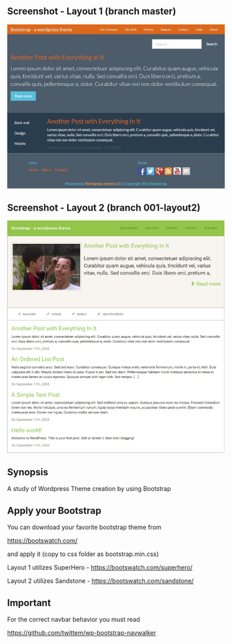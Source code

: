 ## Screenshot - Layout 1 (branch master)
![alt text](screenshot_layout1.jpg "Bootstrap Theme For Wordpress")

## Screenshot - Layout 2 (branch 001-layout2)
![alt text](screenshot_layout2.jpg "Bootstrap Theme For Wordpress")

## Synopsis
A study of Wordpress Theme creation by using Bootstrap

## Apply your Bootstrap
You can download your favorite bootstrap theme from 

https://bootswatch.com/

and apply it (copy to css folder as bootstrap.min.css)

Layout 1 utilizes SuperHero - https://bootswatch.com/superhero/

Layout 2 utilizes Sandstone - https://bootswatch.com/sandstone/

## Important

For the correct navbar behavior you must read

https://github.com/twittem/wp-bootstrap-navwalker
